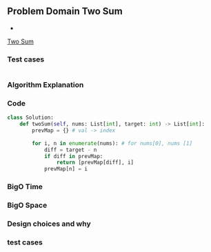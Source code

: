 ## Problem Domain Two Sum
-

[Two Sum]()

### Test cases

```python

```

### Algorithm Explanation



### Code

```Python
class Solution:
    def twoSum(self, nums: List[int], target: int) -> List[int]:
        prevMap = {} # val -> index
        
        for i, n in enumerate(nums): # for nums[0], nums [1]
            diff = target - n
            if diff in prevMap:
                return [prevMap[diff], i]
            prevMap[n] = i

```

### BigO Time


### BigO Space


### Design choices and why


### test cases